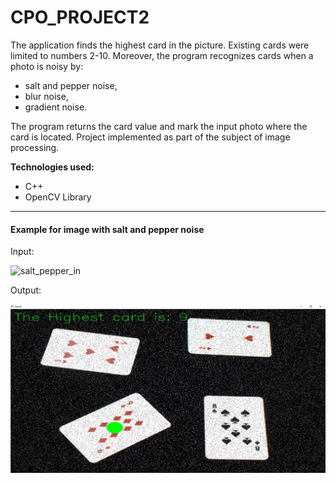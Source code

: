 # CPO_PROJECT2
The application finds the highest card in the picture. Existing cards were limited to numbers 2-10. Moreover, the program recognizes cards when a photo is noisy by: 
- salt and pepper noise,
- blur noise,
- gradient noise.

The program returns the card value and mark the input photo where the card is located. Project implemented as part of the subject of image processing.

**Technologies used:** 
- C++
- OpenCV Library

------

#### Example for image with salt and pepper noise

Input:

![salt_pepper_in](img/salt_pepper_in.bmp)



Output:

![salt_pepper_in](img/salt_pepper_out.JPG)